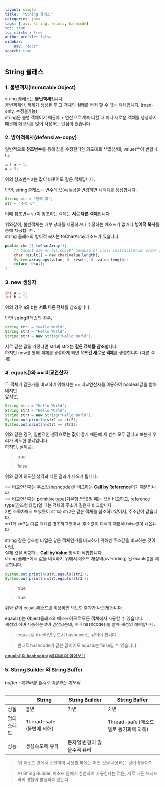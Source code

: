 ```yaml
---
layout: single
title:  "String 클래스"
categories: java
tags: [java, string, equals, hashcode]
toc: true
toc_sticky : true
author_profile: false
sidebar:
    nav: "docs"
search: true
---
```


## String 클래스

### 1. 불변객체(Immutable Object)

string 클래스는 **불변객체**입니다.  
불변객체란, 객체가 생성된 후 그 객체의 **상태**를 변경 할 수 없는 객체입니다. (read-only, 수정불가능)  
string은 불변 객체이기 때문에 + 연산으로 계속 더할 때 마다 새로운 객체를 생성하기 때문에 메모리를 많이 사용하는 단점이 있습니다.  

### 2. 방어적복사(defensive-copy)

일반적으로 **참조변수**를 통해 값을 수정한다면 의도대로 **값(상태, value)**이 변합니다.  

```java
int a = 1;
a = 5;
```

위의 참조변수 a는 값이 바뀌어도 같은 객체입니다.  

반면, string 클래스는 변수의 값(value)을 변경하면 새객체를 생성합니다.  

```java
String str = "원래 값";
str = "수정 값";
```

이때 참조변수 str이 참조하는 객체는 **서로 다른 객체**입니다.  

위와같이, 불변객체는 내부 상태를 제공하거나 수정하는 메소드가 없거나 **방어적 복사**를 통해 제공합니다.  
string 클래스의 방어적 복사는 toCharArray메소드가 있습니다.  

```java
public char[] toCharArray(){
    // Cannot use Arrays.copyOf because of class initialization order issues
    char result[] = new char[value.length];
    System.arraycopy(value, 0, result, 0, value.length);
    return result;
}
```

### 3. new 생성자

```java
int a = 1;
int b = 1;
```

위의 경우 a와 b는 **서로 다른 객체**를 참조합니다.  

반면 string클래스의 경우,  

```java
String str1 = "Hello World";
String str2 = "Hello World";
String str3 = new String("Hello World");
```

서로 같은 값을 가졌다면 str1과 str2는 **같은 객체를 참조**합니다.  
하지만 new를 통해 객체를 생성하게 되면 **무조건 새로운 객체**를 생성합니다.(다른 객체)  

### 4. equals()와 == 비교연산자

두 객체가 같은가를 비교하기 위해서는 == 비교연산자를 이용하여 boolean값을 받아내지만  
앞서본,

```java
String str1 = "Hello World";
String str2 = "Hello World";
String str3 = new String("Hello World");
System.out.println(str1 == str2);
System.out.println(str1 == str3);
```

위와 같은 경우, 일반적인 생각으로는 **값**이 같기 때문에 세 변수 모두 같다고 보는게 우리가 의도한 생각입니다.  
하지만, 실제로는  

> true

> false

위와 같이 의도한 생각과 다른 결과가 나오게 됩니다.  

== 비교연산자는 주소값(hashcode)을 비교하는 **Call by Reference**이기 때문입니다.  
== 비교연산자는 primitive type(기본형 타입)일 때는 값을 비교하고, reference type(참조형 타입)일 때는 객체의 주소가 같은지 비교합니다.  
2번 소목차에서 보았듯이 str1과 str2은 같은 객체를 참조하고있어서, 주소값이 같습니다.  
str1과 str3는 다른 객체를 참조하고있어서, 주소값이 다르기 때문에 false값이 나옵니다.  

string 같은 참조형 타입은 같은 객체인가를 비교하기 위해선 주소값을 비교하는 것이 아닌,  
실제 값을 비교하는 __Call by Value__ 방식이 적합합니다.  
string 클래스에서 값을 비교하기 위해서 메소드 재정의(overriding) 된 eqauls()를 제공합니다.  

```java
System.out.println(str1.eqauls(str2));
System.out.println(str1.eqauls(str3));
```

> true

> true

위와 같이 equals메소드를 이용하면 의도한 결과가 나오게 됩니다.  

eqauls()는 Object클래스의 메소드이므로 모든 객체에서 사용할 수 있습니다.  
재정의 하여 사용하는것이 권장되는데, 이때 hashcode()를 함께 재정의 해야합니다.  

> equals로 true라면 반드시 hashcode도 같아야 합니다.

> 반대로 hashcode가 같은 값이어도 equals는 false일 수 있습니다.

[equals()와 hashcode()에 대해 더 알아보기](https://jeong-pro.tistory.com/172)

### 5. String Builder 와 String Buffer

###### buffer : 데이터를 임시로 저장하는 메모리.

|        | String               | String Builder  | String Buffer               |
| ------ | -------------------- | --------------- | --------------------------- |
| 성질     | 불변                   | 가변              | 가변                          |
| 멀티 스레드 | Thread-safe (불변에 의해) |                 | Thread-safe (메소드별로 동기화에 의해) |
| 성능     | 생성속도에 유리             | 문자열 변경이 많을수록 유리 |                             |

> Q) 메소드 안에서 선언하여 사용할 때에는 어떤 것을 사용하는 것이 좋을까?

> A) String Builder. 메소드 안에서 선언하여 사용한다는 것은, 서로 다른 쓰레드와의 경합이 발생하지 않는다.
